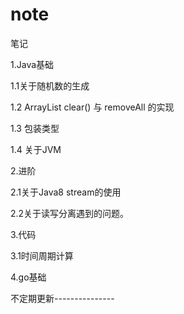 # note
笔记

1.Java基础

1.1关于随机数的生成

1.2 ArrayList clear() 与 removeAll 的实现

1.3 包装类型

1.4 关于JVM

2.进阶

2.1关于Java8 stream的使用

2.2关于读写分离遇到的问题。

3.代码

3.1时间周期计算

4.go基础

不定期更新---------------

